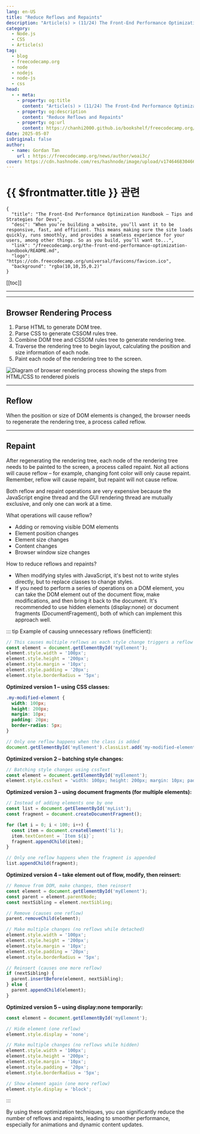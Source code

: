 ```yaml
---
lang: en-US
title: "Reduce Reflows and Repaints"
description: "Article(s) > (11/24) The Front-End Performance Optimization Handbook – Tips and Strategies for Devs"
category:
  - Node.js
  - CSS
  - Article(s)
tag:
  - blog
  - freecodecamp.org
  - node
  - nodejs
  - node-js
  - css
head:
  - - meta:
    - property: og:title
      content: "Article(s) > (11/24) The Front-End Performance Optimization Handbook – Tips and Strategies for Devs"
    - property: og:description
      content: "Reduce Reflows and Repaints"
    - property: og:url
      content: https://chanhi2000.github.io/bookshelf/freecodecamp.org/the-front-end-performance-optimization-handbook/reduce-reflows-and-repaints.html
date: 2025-05-07
isOriginal: false
author:
  - name: Gordan Tan
    url : https://freecodecamp.org/news/author/woai3c/
cover: https://cdn.hashnode.com/res/hashnode/image/upload/v1746468304666/ca24ac6b-1591-4abf-a544-739fbfaecf49.png
---
```


# {{ $frontmatter.title }} 관련

```component VPCard
{
  "title": "The Front-End Performance Optimization Handbook – Tips and Strategies for Devs",
  "desc": "When you’re building a website, you’ll want it to be responsive, fast, and efficient. This means making sure the site loads quickly, runs smoothly, and provides a seamless experience for your users, among other things. So as you build, you’ll want to...",
  "link": "/freecodecamp.org/the-front-end-performance-optimization-handbook/README.md",
  "logo": "https://cdn.freecodecamp.org/universal/favicons/favicon.ico",
  "background": "rgba(10,10,35,0.2)"
}
```

[[toc]]

---

<SiteInfo
  name="The Front-End Performance Optimization Handbook – Tips and Strategies for Devs"
  desc="When you’re building a website, you’ll want it to be responsive, fast, and efficient. This means making sure the site loads quickly, runs smoothly, and provides a seamless experience for your users, among other things. So as you build, you’ll want to..."
  url="https://freecodecamp.org/news/the-front-end-performance-optimization-handbook#heading-reduce-reflows-and-repaints"
  logo="https://cdn.freecodecamp.org/universal/favicons/favicon.ico"
  preview="https://cdn.hashnode.com/res/hashnode/image/upload/v1746468304666/ca24ac6b-1591-4abf-a544-739fbfaecf49.png"/>

---

## Browser Rendering Process

1. Parse HTML to generate DOM tree.
2. Parse CSS to generate CSSOM rules tree.
3. Combine DOM tree and CSSOM rules tree to generate rendering tree.
4. Traverse the rendering tree to begin layout, calculating the position and size information of each node.
5. Paint each node of the rendering tree to the screen.

![Diagram of browser rendering process showing the steps from HTML/CSS to rendered pixels](https://camo.githubusercontent.com/b01f818aab6cf14622f77ee3d2407b961b38b4654ab88c3fa391d2b43a77c46c/68747470733a2f2f696d672d626c6f672e6373646e696d672e636e2f696d675f636f6e766572742f35363437643961643461643561353731373839313964656165353137356238332e706e67)

---

## Reflow

When the position or size of DOM elements is changed, the browser needs to regenerate the rendering tree, a process called reflow.

---

## Repaint

After regenerating the rendering tree, each node of the rendering tree needs to be painted to the screen, a process called repaint. Not all actions will cause reflow – for example, changing font color will only cause repaint. Remember, reflow will cause repaint, but repaint will not cause reflow.

Both reflow and repaint operations are very expensive because the JavaScript engine thread and the GUI rendering thread are mutually exclusive, and only one can work at a time.

What operations will cause reflow?

- Adding or removing visible DOM elements
- Element position changes
- Element size changes
- Content changes
- Browser window size changes

How to reduce reflows and repaints?

- When modifying styles with JavaScript, it's best not to write styles directly, but to replace classes to change styles.
- If you need to perform a series of operations on a DOM element, you can take the DOM element out of the document flow, make modifications, and then bring it back to the document. It's recommended to use hidden elements (display:none) or document fragments (DocumentFragement), both of which can implement this approach well.

::: tip Example of causing unnecessary reflows (inefficient):

```js
// This causes multiple reflows as each style change triggers a reflow
const element = document.getElementById('myElement');
element.style.width = '100px';
element.style.height = '200px';
element.style.margin = '10px';
element.style.padding = '20px';
element.style.borderRadius = '5px';
```

**Optimized version 1 – using CSS classes:**

```css title="style.css"
.my-modified-element {
  width: 100px;
  height: 200px;
  margin: 10px;
  padding: 20px;
  border-radius: 5px;
}
```

```js
// Only one reflow happens when the class is added
document.getElementById('myElement').classList.add('my-modified-element');
```

**Optimized version 2 – batching style changes:**

```js
// Batching style changes using cssText
const element = document.getElementById('myElement');
element.style.cssText = 'width: 100px; height: 200px; margin: 10px; padding: 20px; border-radius: 5px;';
```

**Optimized version 3 – using document fragments (for multiple elements):**

```js
// Instead of adding elements one by one
const list = document.getElementById('myList');
const fragment = document.createDocumentFragment();

for (let i = 0; i < 100; i++) {
  const item = document.createElement('li');
  item.textContent = `Item ${i}`;
  fragment.appendChild(item);
}

// Only one reflow happens when the fragment is appended
list.appendChild(fragment);
```

**Optimized version 4 – take element out of flow, modify, then reinsert:**

```js
// Remove from DOM, make changes, then reinsert
const element = document.getElementById('myElement');
const parent = element.parentNode;
const nextSibling = element.nextSibling;

// Remove (causes one reflow)
parent.removeChild(element);

// Make multiple changes (no reflows while detached)
element.style.width = '100px';
element.style.height = '200px';
element.style.margin = '10px';
element.style.padding = '20px';
element.style.borderRadius = '5px';

// Reinsert (causes one more reflow)
if (nextSibling) {
  parent.insertBefore(element, nextSibling);
} else {
  parent.appendChild(element);
}
```

**Optimized version 5 – using display:none temporarily:**

```js
const element = document.getElementById('myElement');

// Hide element (one reflow)
element.style.display = 'none';

// Make multiple changes (no reflows while hidden)
element.style.width = '100px';
element.style.height = '200px';
element.style.margin = '10px';
element.style.padding = '20px';
element.style.borderRadius = '5px';

// Show element again (one more reflow)
element.style.display = 'block';
```

:::

By using these optimization techniques, you can significantly reduce the number of reflows and repaints, leading to smoother performance, especially for animations and dynamic content updates.
